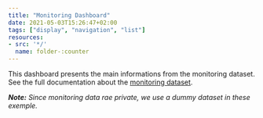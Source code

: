 ```yaml
---
title: "Monitoring Dashboard"
date: 2021-05-03T15:26:47+02:00
tags: ["display", "navigation", "list"]
resources:
- src: '*/'
  name: folder-:counter
---
```

This dashboard presents the main informations from the monitoring dataset. See the full documentation about the [monitoring dataset](https://help.opendatasoft.com/platform/en/managing_domain/03_analyzing_domain_usage/analyzing_source_data.html).

*__Note:__ Since monitoring data rae private, we use a dummy dataset in these exemple.*
